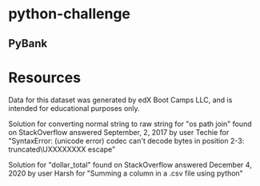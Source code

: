# python-challenge
## PyBank

# Resources
Data for this dataset was generated by edX Boot Camps LLC, and is intended for educational purposes only.

Solution for converting normal string to raw string for "os path join" found on StackOverflow answered September, 2, 2017 by user Techie for "SyntaxError: (unicode error) codec can't decode bytes in position 2-3: truncated\UXXXXXXXX escape"

Solution for "dollar_total" found on StackOverflow answered December 4, 2020 by user Harsh for "Summing a column in a .csv file using python"